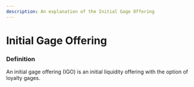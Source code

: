```yaml
---
description: An explanation of the Initial Gage Offering
---
```


# Initial Gage Offering

### Definition

An initial gage offering (IGO) is an initial liquidity offering with the option of loyalty gages.
